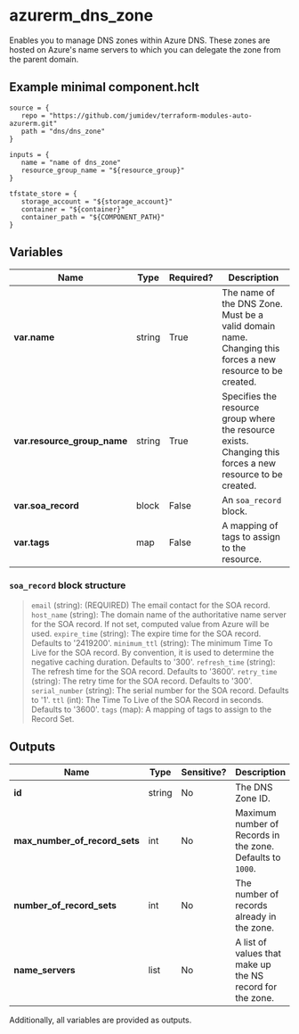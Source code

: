 # azurerm_dns_zone

Enables you to manage DNS zones within Azure DNS. These zones are hosted on Azure's name servers to which you can delegate the zone from the parent domain.

## Example minimal component.hclt

```hcl
source = {
   repo = "https://github.com/jumidev/terraform-modules-auto-azurerm.git" 
   path = "dns/dns_zone" 
}

inputs = {
   name = "name of dns_zone" 
   resource_group_name = "${resource_group}" 
}

tfstate_store = {
   storage_account = "${storage_account}" 
   container = "${container}" 
   container_path = "${COMPONENT_PATH}" 
}

```

## Variables

| Name | Type | Required? |  Description |
| ---- | ---- | --------- |  ----------- |
| **var.name** | string | True | The name of the DNS Zone. Must be a valid domain name. Changing this forces a new resource to be created. | 
| **var.resource_group_name** | string | True | Specifies the resource group where the resource exists. Changing this forces a new resource to be created. | 
| **var.soa_record** | block | False | An `soa_record` block. | 
| **var.tags** | map | False | A mapping of tags to assign to the resource. | 

### `soa_record` block structure

> `email` (string): (REQUIRED) The email contact for the SOA record.
> `host_name` (string): The domain name of the authoritative name server for the SOA record. If not set, computed value from Azure will be used.
> `expire_time` (string): The expire time for the SOA record. Defaults to '2419200'.
> `minimum_ttl` (string): The minimum Time To Live for the SOA record. By convention, it is used to determine the negative caching duration. Defaults to '300'.
> `refresh_time` (string): The refresh time for the SOA record. Defaults to '3600'.
> `retry_time` (string): The retry time for the SOA record. Defaults to '300'.
> `serial_number` (string): The serial number for the SOA record. Defaults to '1'.
> `ttl` (int): The Time To Live of the SOA Record in seconds. Defaults to '3600'.
> `tags` (map): A mapping of tags to assign to the Record Set.



## Outputs

| Name | Type | Sensitive? | Description |
| ---- | ---- | --------- | --------- |
| **id** | string | No  | The DNS Zone ID. | 
| **max_number_of_record_sets** | int | No  | Maximum number of Records in the zone. Defaults to `1000`. | 
| **number_of_record_sets** | int | No  | The number of records already in the zone. | 
| **name_servers** | list | No  | A list of values that make up the NS record for the zone. | 

Additionally, all variables are provided as outputs.
